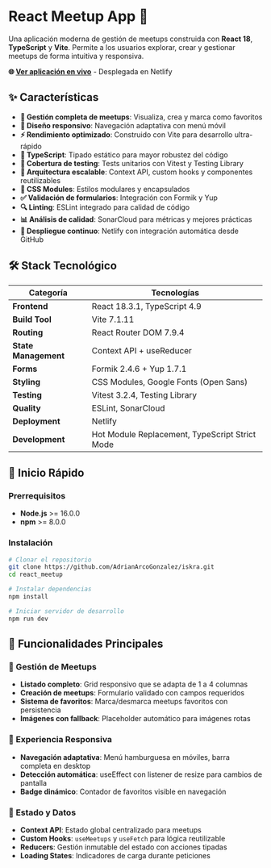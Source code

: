 # React Meetup App 🚀

Una aplicación moderna de gestión de meetups construida con **React 18**, **TypeScript** y **Vite**. Permite a los usuarios explorar, crear y gestionar meetups de forma intuitiva y responsiva.

**🌐 [Ver aplicación en vivo](https://iskra-adrian-arco.netlify.app)** - Desplegada en Netlify

## ✨ Características

- **📅 Gestión completa de meetups**: Visualiza, crea y marca como favoritos
- **📱 Diseño responsivo**: Navegación adaptativa con menú móvil
- **⚡ Rendimiento optimizado**: Construido con Vite para desarrollo ultra-rápido
- **🎯 TypeScript**: Tipado estático para mayor robustez del código
- **🧪 Cobertura de testing**: Tests unitarios con Vitest y Testing Library
- **📐 Arquitectura escalable**: Context API, custom hooks y componentes reutilizables
- **🎨 CSS Modules**: Estilos modulares y encapsulados
- **✅ Validación de formularios**: Integración con Formik y Yup
- **🔍 Linting**: ESLint integrado para calidad de código
- **📊 Análisis de calidad**: SonarCloud para métricas y mejores prácticas
- **🚀 Despliegue continuo**: Netlify con integración automática desde GitHub

## 🛠️ Stack Tecnológico

| Categoría            | Tecnologías                                    |
| -------------------- | ---------------------------------------------- |
| **Frontend**         | React 18.3.1, TypeScript 4.9                   |
| **Build Tool**       | Vite 7.1.11                                    |
| **Routing**          | React Router DOM 7.9.4                         |
| **State Management** | Context API + useReducer                       |
| **Forms**            | Formik 2.4.6 + Yup 1.7.1                       |
| **Styling**          | CSS Modules, Google Fonts (Open Sans)          |
| **Testing**          | Vitest 3.2.4, Testing Library                  |
| **Quality**          | ESLint, SonarCloud                             |
| **Deployment**       | Netlify                                        |
| **Development**      | Hot Module Replacement, TypeScript Strict Mode |

## 🚀 Inicio Rápido

### Prerrequisitos

- **Node.js** >= 16.0.0
- **npm** >= 8.0.0

### Instalación

```bash
# Clonar el repositorio
git clone https://github.com/AdrianArcoGonzalez/iskra.git
cd react_meetup

# Instalar dependencias
npm install

# Iniciar servidor de desarrollo
npm run dev
```

## 🎯 Funcionalidades Principales

### 📅 Gestión de Meetups

- **Listado completo**: Grid responsivo que se adapta de 1 a 4 columnas
- **Creación de meetups**: Formulario validado con campos requeridos
- **Sistema de favoritos**: Marca/desmarca meetups favoritos con persistencia
- **Imágenes con fallback**: Placeholder automático para imágenes rotas

### 📱 Experiencia Responsiva

- **Navegación adaptativa**: Menú hamburguesa en móviles, barra completa en desktop
- **Detección automática**: useEffect con listener de resize para cambios de pantalla
- **Badge dinámico**: Contador de favoritos visible en navegación

### 🔄 Estado y Datos

- **Context API**: Estado global centralizado para meetups
- **Custom Hooks**: `useMeetups` y `useFetch` para lógica reutilizable
- **Reducers**: Gestión inmutable del estado con acciones tipadas
- **Loading States**: Indicadores de carga durante peticiones
